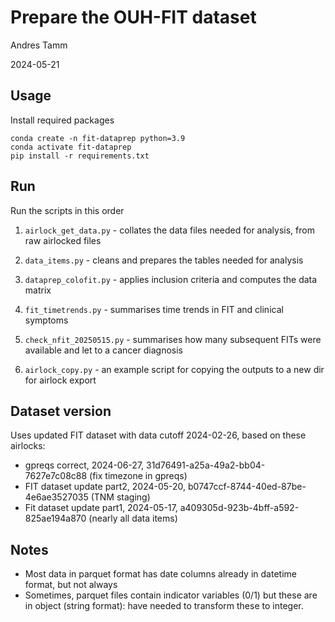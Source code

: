 # Prepare the OUH-FIT dataset

Andres Tamm

2024-05-21 


## Usage
Install required packages
```
conda create -n fit-dataprep python=3.9
conda activate fit-dataprep
pip install -r requirements.txt
```


## Run 

Run the scripts in this order

1. `airlock_get_data.py` - collates the data files needed for analysis, from raw airlocked files

2. `data_items.py` - cleans and prepares the tables needed for analysis

3. `dataprep_colofit.py` - applies inclusion criteria and computes the data matrix

4. `fit_timetrends.py` - summarises time trends in FIT and clinical symptoms

5. `check_nfit_20250515.py` - summarises how many subsequent FITs were available and let to a cancer diagnosis

6. `airlock_copy.py` - an example script for copying the outputs to a new dir for airlock export 


## Dataset version

Uses updated FIT dataset with data cutoff 2024-02-26, based on these airlocks: 

* gpreqs correct, 2024-06-27, 31d76491-a25a-49a2-bb04-7627e7c08c88 (fix timezone in gpreqs)
* FIT dataset update part2, 2024-05-20, b0747ccf-8744-40ed-87be-4e6ae3527035 (TNM staging)
* Fit dataset update part1, 2024-05-17, a409305d-923b-4bff-a592-825ae194a870 (nearly all data items)


## Notes 

* Most data in parquet format has date columns already in datetime format, but not always
* Sometimes, parquet files contain indicator variables (0/1) but these are in object (string format):
  have needed to transform these to integer.
